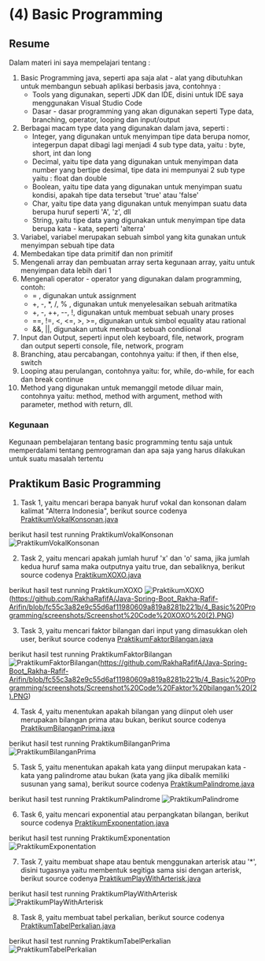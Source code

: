 # **(4) Basic Programming**

## **Resume**
Dalam materi ini saya mempelajari tentang :
1. Basic Programming java, seperti apa saja alat - alat yang dibutuhkan untuk membangun sebuah aplikasi berbasis java, contohnya :
    - Tools yang digunakan, seperti JDK dan IDE, disini untuk IDE saya menggunakan Visual Studio Code
    - Dasar - dasar programming yang akan digunakan seperti Type data, branching, operator, looping dan input/output
2. Berbagai macam type data yang digunakan dalam java, seperti :
    - Integer, yang digunakan untuk menyimpan tipe data berupa nomor, integerpun dapat dibagi lagi menjadi 4 sub type data, yaitu : byte, short, int dan long
    - Decimal, yaitu tipe data yang digunakan untuk menyimpan data number yang bertipe desimal, tipe data ini mempunyai 2 sub type yaitu : float dan double
    - Boolean, yaitu tipe data yang digunakan untuk menyimpan suatu kondisi, apakah tipe data tersebut 'true' atau 'false'
    - Char, yaitu tipe data yang digunakan untuk menyimpan suatu data berupa huruf seperti 'A', 'z', dll
    - String, yaitu tipe data yang digunakan untuk menyimpan tipe data berupa kata - kata, seperti 'alterra'
3. Variabel, variabel merupakan sebuah simbol yang kita gunakan untuk menyimpan sebuah tipe data
4. Membedakan tipe data primitif dan non primitif
5. Mengenali array dan pembuatan array serta kegunaan array, yaitu untuk menyimpan data lebih dari 1
6. Mengenali operator - operator yang digunakan dalam programming, contoh:
    - = , digunakan untuk assignment
    - +, -, *, /, % , digunakan untuk menyelesaikan sebuah aritmatika
    - +, -, ++, --, !, digunakan untuk membuat sebuah unary proses
    - ==, !=, <, <=, >, >=, digunakan untuk simbol equality atau rational
    - &&, ||, digunakan untuk membuat sebuah condiional
7. Input dan Output, seperti input oleh keyboard, file, network, program dan output seperti console, file, network, program
8. Branching, atau percabangan, contohnya yaitu: if then, if then else, switch
9. Looping atau perulangan, contohnya yaitu: for, while, do-while, for each dan break continue
10. Method yang digunakan untuk memanggil metode diluar main, contohnya yaitu: method, method with argument, method with parameter, method with return, dll.

### Kegunaan
Kegunaan pembelajaran tentang basic programming tentu saja untuk memperdalami tentang pemrograman dan apa saja yang harus dilakukan untuk suatu masalah tertentu

## **Praktikum Basic Programming**
1. Task 1, yaitu mencari berapa banyak huruf vokal dan konsonan dalam kalimat "Alterra Indonesia", berikut source codenya [PraktikumVokalKonsonan.java](https://github.com/RakhaRafifA/Java-Spring-Boot_Rakha-Rafif-Arifin/blob/fc55c3a82e9c55d6af11980609a819a8281b221b/4_Basic%20Programming/praktikum/PraktikumVokalKonsonan.java)

berikut hasil test running PraktikumVokalKonsonan ![PraktikumVokalKonsonan](https://github.com/RakhaRafifA/Java-Spring-Boot_Rakha-Rafif-Arifin/blob/fc55c3a82e9c55d6af11980609a819a8281b221b/4_Basic%20Programming/screenshots/Screenshot%20Code%20Vokal%20dan%20Konsonan.PNG)

2. Task 2, yaitu mencari apakah jumlah huruf 'x' dan 'o' sama, jika jumlah kedua huruf sama maka outputnya yaitu true, dan sebaliknya, berikut source codenya [PraktikumXOXO.java](https://github.com/RakhaRafifA/Java-Spring-Boot_Rakha-Rafif-Arifin/blob/fc55c3a82e9c55d6af11980609a819a8281b221b/4_Basic%20Programming/praktikum/PraktikumXOXO.java)

berikut hasil test running PraktikumXOXO ![PraktikumXOXO](https://github.com/RakhaRafifA/Java-Spring-Boot_Rakha-Rafif-Arifin/blob/fc55c3a82e9c55d6af11980609a819a8281b221b/4_Basic%20Programming/screenshots/Screenshot%20Code%20XOXO%20(1).PNG)(https://github.com/RakhaRafifA/Java-Spring-Boot_Rakha-Rafif-Arifin/blob/fc55c3a82e9c55d6af11980609a819a8281b221b/4_Basic%20Programming/screenshots/Screenshot%20Code%20XOXO%20(2).PNG)

3. Task 3, yaitu mencari faktor bilangan dari input yang dimasukkan oleh user, berikut source codenya [PraktikumFaktorBilangan.java](https://github.com/RakhaRafifA/Java-Spring-Boot_Rakha-Rafif-Arifin/blob/fc55c3a82e9c55d6af11980609a819a8281b221b/4_Basic%20Programming/praktikum/PraktikumFaktorBilangan.java)

berikut hasil test running PraktikumFaktorBilangan ![PraktikumFaktorBilangan](https://github.com/RakhaRafifA/Java-Spring-Boot_Rakha-Rafif-Arifin/blob/fc55c3a82e9c55d6af11980609a819a8281b221b/4_Basic%20Programming/screenshots/Screenshot%20Code%20Faktor%20bilangan%20(1).PNG)(https://github.com/RakhaRafifA/Java-Spring-Boot_Rakha-Rafif-Arifin/blob/fc55c3a82e9c55d6af11980609a819a8281b221b/4_Basic%20Programming/screenshots/Screenshot%20Code%20Faktor%20bilangan%20(2).PNG)

4. Task 4, yaitu menentukan apakah bilangan yang diinput oleh user merupakan bilangan prima atau bukan, berikut source codenya [PraktikumBilanganPrima.java](https://github.com/RakhaRafifA/Java-Spring-Boot_Rakha-Rafif-Arifin/blob/fc55c3a82e9c55d6af11980609a819a8281b221b/4_Basic%20Programming/praktikum/PraktikumBilanganPrima.java)

berikut hasil test running PraktikumBilanganPrima ![PraktikumBilanganPrima](https://github.com/RakhaRafifA/Java-Spring-Boot_Rakha-Rafif-Arifin/blob/fc55c3a82e9c55d6af11980609a819a8281b221b/4_Basic%20Programming/screenshots/Screenshot%20Code%20Bilangan%20prima.PNG)

5. Task 5, yaitu menentukan apakah kata yang diinput merupakan kata - kata yang palindrome atau bukan (kata yang jika dibalik memiliki susunan yang sama), berikut source codenya [PraktikumPalindrome.java](https://github.com/RakhaRafifA/Java-Spring-Boot_Rakha-Rafif-Arifin/blob/fc55c3a82e9c55d6af11980609a819a8281b221b/4_Basic%20Programming/praktikum/PraktikumPalindrome.java)

berikut hasil test running PraktikumPalindrome ![PraktikumPalindrome](https://github.com/RakhaRafifA/Java-Spring-Boot_Rakha-Rafif-Arifin/blob/fc55c3a82e9c55d6af11980609a819a8281b221b/4_Basic%20Programming/screenshots/Screenshot%20Code%20Palindrome.PNG)

6. Task 6, yaitu mencari exponential atau perpangkatan bilangan, berikut source codenya [PraktikumExponentation.java](https://github.com/RakhaRafifA/Java-Spring-Boot_Rakha-Rafif-Arifin/blob/fc55c3a82e9c55d6af11980609a819a8281b221b/4_Basic%20Programming/praktikum/PraktikumExponentation.java)

berikut hasil test running PraktikumExponentation ![PraktikumExponentation](https://github.com/RakhaRafifA/Java-Spring-Boot_Rakha-Rafif-Arifin/blob/fc55c3a82e9c55d6af11980609a819a8281b221b/4_Basic%20Programming/screenshots/Screenshot%20Code%20Exponentation.PNG)

7. Task 7, yaitu membuat shape atau bentuk menggunakan arterisk atau '*', disini tugasnya yaitu membentuk segitiga sama sisi dengan arterisk, berikut source codenya [PraktikumPlayWithArterisk.java](https://github.com/RakhaRafifA/Java-Spring-Boot_Rakha-Rafif-Arifin/blob/fc55c3a82e9c55d6af11980609a819a8281b221b/4_Basic%20Programming/praktikum/PraktikumPlayWithArterisk.java)

berikut hasil test running PraktikumPlayWithArterisk ![PraktikumPlayWithArterisk](https://github.com/RakhaRafifA/Java-Spring-Boot_Rakha-Rafif-Arifin/blob/fc55c3a82e9c55d6af11980609a819a8281b221b/4_Basic%20Programming/screenshots/Screenshot%20Code%20Arterisk.PNG)

8. Task 8, yaitu membuat tabel perkalian, berikut source codenya [PraktikumTabelPerkalian.java](https://github.com/RakhaRafifA/Java-Spring-Boot_Rakha-Rafif-Arifin/blob/fc55c3a82e9c55d6af11980609a819a8281b221b/4_Basic%20Programming/praktikum/PraktikumTabelPerkalian.java)

berikut hasil test running PraktikumTabelPerkalian ![PraktikumTabelPerkalian](https://github.com/RakhaRafifA/Java-Spring-Boot_Rakha-Rafif-Arifin/blob/fc55c3a82e9c55d6af11980609a819a8281b221b/4_Basic%20Programming/screenshots/Screenshot%20Code%20Tabel%20Perkalian.PNG)